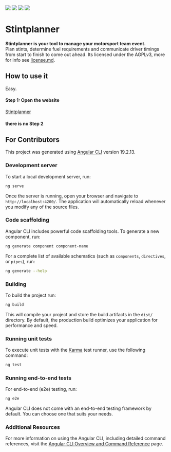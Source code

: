 [![][license-shield]](https://github.com/MathiasSonderfeld/Stintplanner/blob/main/license.md)
[![][ci-cd-shield]](https://github.com/MathiasSonderfeld/Stintplanner/actions/workflows/build-and-deploy-main.yml)
[![][angular-version-shield]](https://angular.dev/)
[![][primeng-version-shield]](https://primeng.org/)

# Stintplanner

**Stintplanner is your tool to manage your motorsport team event.**  
Plan stints, determine fuel requirements and communicate driver timings from start to finish to come out ahead.
Its licensed under the AGPLv3, more for info see [license.md](https://github.com/MathiasSonderfeld/Stintplanner/blob/main/license.md).

## How to use it
Easy.
#### Step 1: Open the website
[Stintplanner](https://mathiassonderfeld.github.io/Stintplanner/)

#### there is no Step 2


## For Contributors

This project was generated using [Angular CLI](https://github.com/angular/angular-cli) version 19.2.13.

### Development server

To start a local development server, run:

```bash
ng serve
```

Once the server is running, open your browser and navigate to `http://localhost:4200/`. The application will automatically reload whenever you modify any of the source files.

### Code scaffolding

Angular CLI includes powerful code scaffolding tools. To generate a new component, run:

```bash
ng generate component component-name
```

For a complete list of available schematics (such as `components`, `directives`, or `pipes`), run:

```bash
ng generate --help
```

### Building

To build the project run:

```bash
ng build
```

This will compile your project and store the build artifacts in the `dist/` directory. By default, the production build optimizes your application for performance and speed.

### Running unit tests

To execute unit tests with the [Karma](https://karma-runner.github.io) test runner, use the following command:

```bash
ng test
```

### Running end-to-end tests

For end-to-end (e2e) testing, run:

```bash
ng e2e
```

Angular CLI does not come with an end-to-end testing framework by default. You can choose one that suits your needs.

### Additional Resources

For more information on using the Angular CLI, including detailed command references, visit the [Angular CLI Overview and Command Reference](https://angular.dev/tools/cli) page.


<!-- Vars -->
[license-shield]: https://img.shields.io/badge/License-AGPLv3-red
[ci-cd-shield]:https://img.shields.io/github/actions/workflow/status/MathiasSonderfeld/Stintplanner/build-and-deploy-main.yml?branch=main&logo=githubactions&label=CI%2FCD
[angular-version-shield]: https://img.shields.io/github/package-json/dependency-version/MathiasSonderfeld/Stintplanner/%40angular%2Fcore?logo=angular&label=Angular%20Version
[primeng-version-shield]:https://img.shields.io/github/package-json/dependency-version/MathiasSonderfeld/Stintplanner/primeng?logo=primeng&label=PrimeNG%20Version
